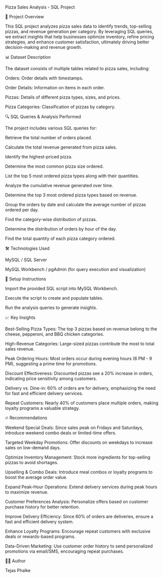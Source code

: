 Pizza Sales Analysis - SQL Project

📌 Project Overview

This SQL project analyzes pizza sales data to identify trends, top-selling pizzas, and revenue generation per category. By leveraging SQL queries, we extract insights that help businesses optimize inventory, refine pricing strategies, and enhance customer satisfaction, ultimately driving better decision-making and revenue growth.

📊 Dataset Description

The dataset consists of multiple tables related to pizza sales, including:

Orders: Order details with timestamps.

Order Details: Information on items in each order.

Pizzas: Details of different pizza types, sizes, and prices.

Pizza Categories: Classification of pizzas by category.

🔍 SQL Queries & Analysis Performed

The project includes various SQL queries for:

Retrieve the total number of orders placed.

Calculate the total revenue generated from pizza sales.

Identify the highest-priced pizza.

Determine the most common pizza size ordered.

List the top 5 most ordered pizza types along with their quantities.

Analyze the cumulative revenue generated over time.

Determine the top 3 most ordered pizza types based on revenue.

Group the orders by date and calculate the average number of pizzas ordered per day.

Find the category-wise distribution of pizzas.

Determine the distribution of orders by hour of the day.

Find the total quantity of each pizza category ordered.

🛠 Technologies Used

MySQL / SQL Server

MySQL Workbench / pgAdmin (for query execution and visualization)

🚀 Setup Instructions

Import the provided SQL script into MySQL Workbench.

Execute the script to create and populate tables.

Run the analysis queries to generate insights.

📈 Key Insights

Best-Selling Pizza Types: The top 3 pizzas based on revenue belong to the cheese, pepperoni, and BBQ chicken categories.

High-Revenue Categories: Large-sized pizzas contribute the most to total sales revenue.

Peak Ordering Hours: Most orders occur during evening hours (6 PM - 9 PM), suggesting a prime time for promotions.

Discount Effectiveness: Discounted pizzas see a 20% increase in orders, indicating price sensitivity among customers.

Delivery vs. Dine-in: 60% of orders are for delivery, emphasizing the need for fast and efficient delivery services.

Repeat Customers: Nearly 40% of customers place multiple orders, making loyalty programs a valuable strategy.

🔥 Recommendations

Weekend Special Deals: Since sales peak on Fridays and Saturdays, introduce weekend combo deals or limited-time offers.

Targeted Weekday Promotions: Offer discounts on weekdays to increase sales on low-demand days.

Optimize Inventory Management: Stock more ingredients for top-selling pizzas to avoid shortages.

Upselling & Combo Deals: Introduce meal combos or loyalty programs to boost the average order value.

Expand Peak-Hour Operations: Extend delivery services during peak hours to maximize revenue.

Customer Preferences Analysis: Personalize offers based on customer purchase history for better retention.

Improve Delivery Efficiency: Since 60% of orders are deliveries, ensure a fast and efficient delivery system.

Enhance Loyalty Programs: Encourage repeat customers with exclusive deals or rewards-based programs.

Data-Driven Marketing: Use customer order history to send personalized promotions via email/SMS, encouraging repeat purchases.

👨‍💻 Author

Tejas Phalke
